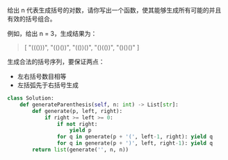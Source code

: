 
给出 n 代表生成括号的对数，请你写出一个函数，使其能够生成所有可能的并且有效的括号组合。

例如，给出 n = 3，生成结果为：

>[
  "((()))",
  "(()())",
  "(())()",
  "()(())",
  "()()()"
]


生成合法的括号序列，要保证两点：
- 左右括号数目相等
- 左括弧先于右括号生成


```python
class Solution:
    def generateParenthesis(self, n: int) -> List[str]:
        def generate(p, left, right):
            if right >= left >= 0:
                if not right:
                    yield p
                for q in generate(p + '(', left-1, right): yield q
                for q in generate(p + ')', left, right-1): yield q
        return list(generate('', n, n))
```
